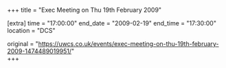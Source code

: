 +++
title = "Exec Meeting on Thu 19th February 2009"

[extra]
time = "17:00:00"
end_date = "2009-02-19"
end_time = "17:30:00"
location = "DCS"

original = "https://uwcs.co.uk/events/exec-meeting-on-thu-19th-february-2009-1474489019951/"    
+++



